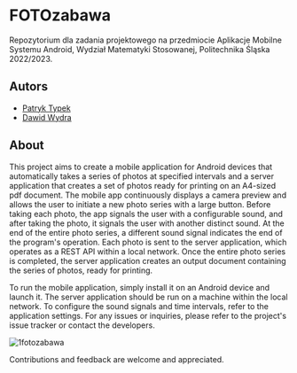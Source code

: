 # FOTOzabawa
Repozytorium dla zadania projektowego na przedmiocie Aplikacje Mobilne Systemu Android, Wydział Matematyki Stosowanej, Politechnika Śląska 2022/2023.

## Autors
- [Patryk Typek]()
- [Dawid Wydra](https://github.com/ejsiik)

## About
This project aims to create a mobile application for Android devices that automatically takes a series of photos at specified intervals and a server application that creates a set of photos ready for printing on an A4-sized pdf document. The mobile app continuously displays a camera preview and allows the user to initiate a new photo series with a large button. Before taking each photo, the app signals the user with a configurable sound, and after taking the photo, it signals the user with another distinct sound. At the end of the entire photo series, a different sound signal indicates the end of the program's operation. Each photo is sent to the server application, which operates as a REST API within a local network. Once the entire photo series is completed, the server application creates an output document containing the series of photos, ready for printing.

To run the mobile application, simply install it on an Android device and launch it. The server application should be run on a machine within the local network. To configure the sound signals and time intervals, refer to the application settings. For any issues or inquiries, please refer to the project's issue tracker or contact the developers.

![1fotozabawa](https://user-images.githubusercontent.com/72543889/232085209-86f79c03-436e-4197-bf5e-a8c315708195.png)

Contributions and feedback are welcome and appreciated.
